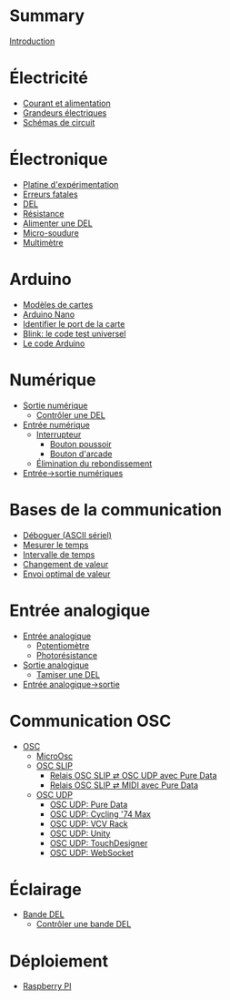 # Summary

[Introduction](./introduction.md)

# Électricité
- [Courant et alimentation](./electricite.md)
- [Grandeurs électriques](./grandeurs_electriques.md)
- [Schémas de circuit](./schemas_circuit.md)

# Électronique
- [Platine d'expérimentation](./platine_experimentation.md)
- [Erreurs fatales](./erreurs_fatales.md)
- [DEL](./del.md)
- [Résistance](./resistance.md)
- [Alimenter une DEL](./alimenter_del.md)
- [Micro-soudure](./micro-soudure.md)
- [Multimètre](./multimetre.md)

# Arduino
- [Modèles de cartes](./arduino_cartes.md)
- [Arduino Nano](./arduino_nano.md)
- [Identifier le port de la carte](./arduino_port.md)
- [Blink: le code test universel](./arduino-ide_test_blink.md)
- [Le code Arduino](./arduino_code.md)

# Numérique
- [Sortie numérique](./sortie_numerique/sortie_numerique.md)
   - [Contrôler une DEL](./arduino_exemple_del.md)
- [Entrée numérique](./entree_numerique/entree_numerique.md)
   - [Interrupteur](./interrupteur.md)
      - [Bouton poussoir](./bouton_poussoir.md)
      - [Bouton d'arcade](./bouton_arcade.md)
   - [Élimination du rebondissement]()
- [Entrée->sortie numériques](./controle_sortie_num_par_entree_num.md)

# Bases de la communication
- [Déboguer (ASCII sériel)](./arduino_deboguer.md)
- [Mesurer le temps](./arduino_millis.md)
- [Intervalle de temps](./intervalle.md)
- [Changement de valeur](./changement.md)
- [Envoi optimal de valeur](./envoie_valeur.md)

# Entrée analogique
- [Entrée analogique](./entree_analogique/entree_analogique.md)
   - [Potentiomètre](./potentiometre/potentiometre.md)
   - [Photorésistance](./photoresistance/photoresistance.md)
- [Sortie analogique]()
   - [Tamiser une DEL]()
- [Entrée analogique->sortie](./controle_sortie_par_entree_analogique.md)

# Communication OSC
- [OSC](./osc/osc.md)
   - [MicroOsc](./microosc/microosc.md)
   - [OSC SLIP](./arduino_osc_slip/arduino_osc_slip.md)
      - [Relais OSC SLIP ⇄ OSC UDP avec Pure Data](./pd/osc_slip.md)
      - [Relais OSC SLIP ⇄ MIDI avec Pure Data](./pd/relais_osc_slip_midi.md)
   - [OSC UDP]()
      - [OSC UDP: Pure Data]()
      - [OSC UDP: Cycling '74 Max]()
      - [OSC UDP: VCV Rack](./vcv_rack/vcv_rack_osc.md)
      - [OSC UDP: Unity]()
      - [OSC UDP: TouchDesigner]()
      - [OSC UDP: WebSocket]()
      

# Éclairage
- [Bande DEL]()
   - [Contrôler une bande DEL]()

# Déploiement
- [Raspberry PI]()